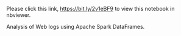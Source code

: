 Please click this link, https://bit.ly/2v1eBF9 to view this notebook in nbviewer.

Analysis of Web logs using Apache Spark DataFrames.
